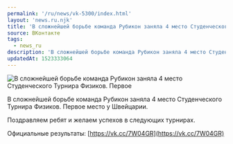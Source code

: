 ```yaml
---
permalink: '/ru/news/vk-5300/index.html'
layout: 'news.ru.njk'
title: 'В сложнейшей борьбе команда Рубикон заняла 4 место Студенческого Турнира Физиков.'
source: ВКонтакте
tags:
  - news_ru
description: 'В сложнейшей борьбе команда Рубикон заняла 4 место Студенческого Турнира Физиков.'
updatedAt: 1523333064
---
```

![В сложнейшей борьбе команда Рубикон заняла 4 место Студенческого Турнира Физиков. Первое](https://sun9-25.userapi.com/impf/c845419/v845419927/24622/OJEFYdPR0mw.jpg?size=1280x711&quality=96&sign=a6e9bbe7670b8e778c6b1fa35749dfc9&c_uniq_tag=sYNW_gpLhd408M-ZrsnqelpZNUOgbn9Wfzs_htHQh9g&type=album)

В сложнейшей борьбе команда Рубикон заняла 4 место Студенческого Турнира Физиков. Первое место у Швейцарии.

Поздравляем ребят и желаем успехов в следующих турнирах.

Официальные результаты: [https://vk.cc/7W04GR](https://vk.cc/7W04GR)
